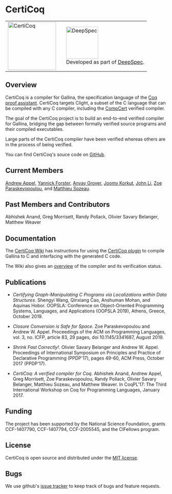 # CertiCoq

<table border=0>
<tr>
<td><img src="https://certicoq.github.io/certicoq.png" alt="CertiCoq" width="150px"/>
</a><td>
<td>
<a href=https://deepspec.org/>
<img src="https://certicoq.github.io/deepspec-logo-300dpi.png" alt="DeepSpec" width="100px"/></a>
<br>
Developed as part of <a href=https://deepspec.org/>DeepSpec</a>.</td>
</tr>
</table>

## Overview

CertiCoq is a compiler for Gallina, the specification language of the [Coq proof assistant](https://coq.inria.fr/refman/index.html). CertiCoq targets Clight, a subset of the C language that can be compiled with any C compiler, including the [CompCert](http://compcert.org) verified compiler.

The goal of the CertiCoq project is to build an end-to-end verified compiler for Gallina, bridging the gap between formally verified source programs and their compiled executables.  

Large parts of the CertiCoq compiler have been verified whereas others are in the process of being verified.

You can find CertiCoq's souce code on [GitHub](https://github.com/CertiCoq/certicoq). 


## Current Members

[Andrew Appel](https://www.cs.princeton.edu/~appel/), [Yannick Forster](https://www.ps.uni-saarland.de/~forster/), [Anvay Grover](https://anvayg.github.io), [Joomy Korkut](https://www.cs.princeton.edu/~ckorkut/), [John Li](https://www.cs.princeton.edu/~johnli/), [Zoe Paraskevopoulou](https://zoep.github.io), and [Matthieu Sozeau](https://www.irif.fr/~sozeau/).

## Past Members and Contributors

Abhishek Anand, Greg Morrisett, Randy Pollack, Olivier Savary Belanger, Matthew Weaver

## Documentation

The [CertiCoq Wiki](https://github.com/PrincetonUniversity/certicoq/wiki) has instructions for using the [CertiCoq plugin](https://github.com/PrincetonUniversity/certicoq/wiki/The-CertiCoq-plugin) to compile Gallina to C and interfacing with the generated C code.

The Wiki also gives an [overview](https://github.com/PrincetonUniversity/certicoq/wiki/The-CertiCoq-pipeline) of the compiler and its verification status. 


## Publications 

- *Certifying Graph-Manipulating C Programs via Localizations within Data Structures*. Shengyi Wang, Qinxiang Cao, Anshuman Mohan, and Aquinas Hobor. OOPSLA: Conference on Object-Oriented Programming Systems, Languages, and Applications (OOPSLA 2019), Athens, Greece, October 2019.

- *Closure Conversion is Safe for Space*. Zoe Paraskevopoulou and Andrew W. Appel. Proceedings of the ACM on Programming Languages, vol. 3, no. ICFP, article 83, 29 pages, doi 10.1145/3341687, August 2019.

- *Shrink Fast Correctly!*. Olivier Savary Belanger and Andrew W. Appel. Proceedings of International Symposium on Principles and Practice of Declarative Programming (PPDP'17), pages 49-60, ACM Press, October 2017 (PPDP’17).

- *CertiCoq: A verified compiler for Coq*. Abhishek Anand, Andrew Appel, Greg Morrisett, Zoe Paraskevopoulou, Randy Pollack, Olivier Savary Belanger, Matthieu Sozeau, and Matthew Weaver. In CoqPL'17: The Third International Workshop on Coq for Programming Languages, January 2017.


## Funding

The project has been supported by the National Science Foundation, grants CCF-1407790,  CCF-1407794,  CCF-2005545, and the CIFellows program.


## License 

CertiCoq is open source and distributed under the [MIT license](LICENSE.md).

## Bugs 

We use github's [issue tracker](https://github.com/PrincetonUniversity/certicoq/issues) to keep track of bugs and feature requests.
